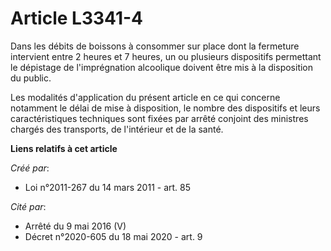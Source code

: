 # Article L3341-4

Dans les débits de boissons à consommer sur place dont la fermeture intervient entre 2 heures et 7 heures, un ou plusieurs
dispositifs permettant le dépistage de l'imprégnation alcoolique doivent être mis à la disposition du public. 

Les modalités d'application du présent article en ce qui concerne notamment le délai de mise à disposition, le nombre des
dispositifs et leurs caractéristiques techniques sont fixées par arrêté conjoint des ministres chargés des transports, de
l'intérieur et de la santé.

**Liens relatifs à cet article**

_Créé par_:

  - Loi n°2011-267 du 14 mars 2011 - art. 85

_Cité par_:

  - Arrêté du 9 mai 2016 (V)
  - Décret n°2020-605 du 18 mai 2020 - art. 9
